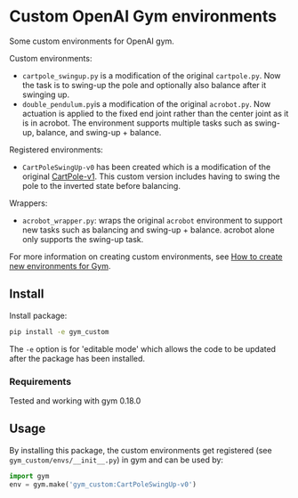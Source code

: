 # Custom OpenAI Gym environments

Some custom environments for OpenAI gym.

Custom environments:
- `cartpole_swingup.py` is a modification of the original `cartpole.py`. Now the task is to swing-up the pole and optionally also balance after it swinging up.
- `double_pendulum.py`is a modification of the original `acrobot.py`. Now actuation is applied to the fixed end joint rather than the center joint as it is in acrobot. The environment supports multiple tasks such as swing-up, balance, and swing-up + balance.

Registered environments:
- `CartPoleSwingUp-v0` has been created which is a modification of the original [CartPole-v1](https://gym.openai.com/envs/CartPole-v1/). This custom version includes having to swing the pole to the inverted state before balancing.

Wrappers:
- `acrobot_wrapper.py`: wraps the original `acrobot` environment to support new tasks such as balancing and swing-up + balance. acrobot alone only supports the swing-up task.


For more information on creating custom environments, see [How to create new environments for Gym](docs/creating-environments.md).

## Install
Install package:
```bash
pip install -e gym_custom
```
The `-e` option is for 'editable mode' which allows the code to be updated after the package has been installed.

### Requirements
Tested and working with gym 0.18.0

## Usage
By installing this package, the custom environments get registered (see `gym_custom/envs/__init__.py`) in gym and can be used by:

```Python
import gym
env = gym.make('gym_custom:CartPoleSwingUp-v0')
```